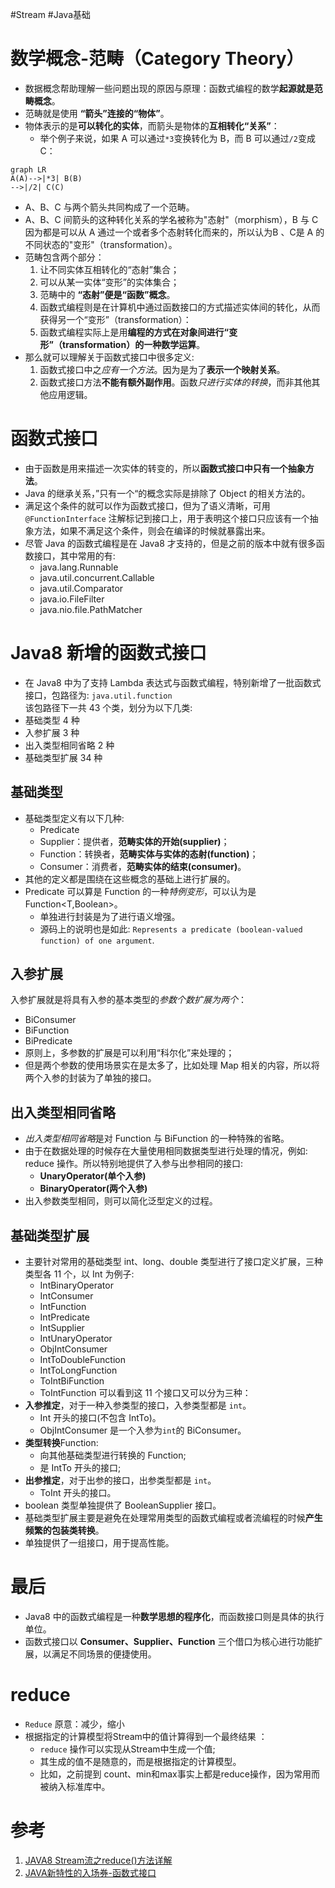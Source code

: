 #Stream #Java基础 

# 数学概念-范畴（Category Theory）
- 数据概念帮助理解一些问题出现的原因与原理：函数式编程的数学**起源就是范畴概念**。
- 范畴就是使用 **“箭头”连接的“物体”**。
- 物体表示的是**可以转化的实体**，而箭头是物体的**互相转化“关系”**：
	- 举个例子来说，如果 A 可以通过`*3`变换转化为 B，而 B 可以通过`/2`变成 C：
```mermaid
graph LR
A(A)-->|*3| B(B)
-->|/2| C(C)
```
- A、B、C 与两个箭头共同构成了一个范畴。
- A、B、C 间箭头的这种转化关系的学名被称为"态射"（morphism），B 与 C 因为都是可以从 A 通过一个或者多个态射转化而来的，所以认为B 、C是 A 的不同状态的"变形"（transformation）。
- 范畴包含两个部分：
	1. 让不同实体互相转化的“态射”集合；
	2. 可以从某一实体“变形”的实体集合；
	3. 范畴中的 **“态射”便是“函数”概念**。
	4. 函数式编程则是在计算机中通过函数接口的方式描述实体间的转化，从而获得另一个“变形”（transformation）：
	5. 函数式编程实际上是用**编程的方式在对象间进行“变形”（transformation）的一种数学运算**。
- 那么就可以理解关于函数式接口中很多定义:
	1. 函数式接口中之*应有一个方法*。因为是为了**表示一个映射关系**。
	2. 函数式接口方法**不能有额外副作用**。函数*只进行实体的转换*，而非其他其他应用逻辑。

# 函数式接口
- 由于函数是用来描述一次实体的转变的，所以**函数式接口中只有一个抽象方法**。
-  Java 的继承关系，”只有一个“的概念实际是排除了 Object 的相关方法的。
- 满足这个条件的就可以作为函数式接口，但为了语义清晰，可用 `@FunctionInterface` 注解标记到接口上，用于表明这个接口只应该有一个抽象方法，如果不满足这个条件，则会在编译的时候就暴露出来。
- 尽管 Java 的函数式编程是在 Java8 才支持的，但是之前的版本中就有很多函数接口，其中常用的有:
	-   java.lang.Runnable
	-   java.util.concurrent.Callable
	-   java.util.Comparator
	-   java.io.FileFilter
	-   java.nio.file.PathMatcher

# Java8 新增的函数式接口
- 在 Java8 中为了支持 Lambda 表达式与函数式编程，特别新增了一批函数式接口，包路径为: `java.util.function`  
该包路径下一共 43 个类，划分为以下几类:
-   基础类型 4 种
-   入参扩展 3 种
-   出入类型相同省略 2 种
-   基础类型扩展 34 种

## 基础类型
- 基础类型定义有以下几种:
	- Predicate
	- Supplier：提供者，**范畴实体的开始(supplier)**；
	- Function：转换者，**范畴实体与实体的态射(function)**；
	- Consumer：消费者，**范畴实体的结束(consumer)**。
- 其他的定义都是围绕在这些概念的基础上进行扩展的。
- Predicate 可以算是 Function 的一种*特例变形*，可以认为是 Function<T,Boolean>。
	- 单独进行封装是为了进行语义增强。
	- 源码上的说明也是如此:  `Represents a predicate (boolean-valued function) of one argument`.

## 入参扩展
入参扩展就是将具有入参的基本类型的*参数个数扩展为两个*：
-   BiConsumer
-   BiFunction
-   BiPredicate
- 原则上，多参数的扩展是可以利用“科尔化”来处理的；
- 但是两个参数的使用场景实在是太多了，比如处理 Map 相关的内容，所以将两个入参的封装为了单独的接口。

## 出入类型相同省略

- *出入类型相同省略*是对 Function 与 BiFunction 的一种特殊的省略。
- 由于在数据处理的时候存在大量使用相同数据类型进行处理的情况，例如: reduce 操作。所以特别地提供了入参与出参相同的接口:
	-  **UnaryOperator(单个入参)**
	-  **BinaryOperator(两个入参)**
- 出入参数类型相同，则可以简化泛型定义的过程。

## 基础类型扩展
- 主要针对常用的基础类型 int、long、double 类型进行了接口定义扩展，三种类型各 11 个，以 Int 为例子:
	-   IntBinaryOperator
	-   IntConsumer
	-   IntFunction
	-   IntPredicate
	-   IntSupplier
	-   IntUnaryOperator
	-   ObjIntConsumer
	-   IntToDoubleFunction
	-   IntToLongFunction
	-   ToIntBiFunction
	-   ToIntFunction
可以看到这 11 个接口又可以分为三种：
-   **入参推定**，对于一种入参类型的接口，入参类型都是 `int`。
	- Int 开头的接口(不包含 IntTo)。
	- ObjIntConsumer 是一个入参为`int`的 BiConsumer。
-   **类型转换**Function:
	- 向其他基础类型进行转换的 Function;
	- 是 IntTo 开头的接口;
-   **出参推定**，对于出参的接口，出参类型都是 `int`。
	- ToInt 开头的接口。
- boolean 类型单独提供了 BooleanSupplier 接口。
- 基础类型扩展主要是避免在处理常用类型的函数式编程或者流编程的时候**产生频繁的包装类转换**。
- 单独提供了一组接口，用于提高性能。

# 最后
- Java8 中的函数式编程是一种**数学思想的程序化**，而函数接口则是具体的执行单位。
- 函数式接口以 **Consumer、Supplier、Function** 三个借口为核心进行功能扩展，以满足不同场景的便捷使用。


# reduce
-   `Reduce` 原意：减少，缩小
-   根据指定的计算模型将Stream中的值计算得到一个最终结果  ：
	- `reduce` 操作可以实现从Stream中生成一个值;
	- 其生成的值不是随意的，而是根据指定的计算模型。
	- 比如，之前提到 count、min和max事实上都是reduce操作，因为常用而被纳入标准库中。
# 参考
1. [JAVA8 Stream流之reduce()方法详解](https://www.cnblogs.com/MrYuChen-Blog/p/14061320.html)
2. [JAVA新特性的入场券-函数式接口](https://xie.infoq.cn/article/a8ef07f9558032814ce169588)